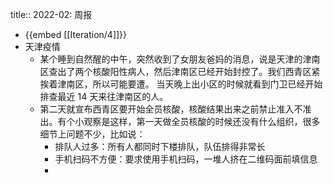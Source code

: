 title:: 2022-02: 周报

- {{embed [[Iteration/4]]}}
- 天津疫情
	- 某个睡到自然醒的中午，突然收到了女朋友爸妈的消息，说是天津的津南区查出了两个核酸阳性病人，然后津南区已经开始封控了。我们西青区紧挨着津南区，所以可能要遭。 当天晚上出小区的时候就看到门卫已经开始排查最近 14 天来往津南区的人。
	- 第二天就宣布西青区要开始全员核酸，核酸结果出来之前禁止准入不准出。有个小观察是这样，第一天做全员核酸的时候还没有什么组织，很多细节上问题不少，比如说：
		- 排队人过多：所有人都同时下楼排队，队伍排得非常长
		- 手机扫码不方便：要求使用手机扫码，一堆人挤在二维码面前填信息
		-